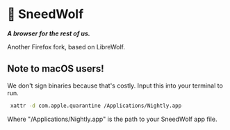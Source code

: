 # 🐺 SneedWolf

***A browser for the rest of us.***

Another Firefox fork, based on LibreWolf.


## Note to macOS users!

We don't sign binaries because that's costly. Input this into your terminal to run.

```zsh
 xattr -d com.apple.quarantine /Applications/Nightly.app
```

Where "/Applications/Nightly.app" is the path to your SneedWolf app file.
